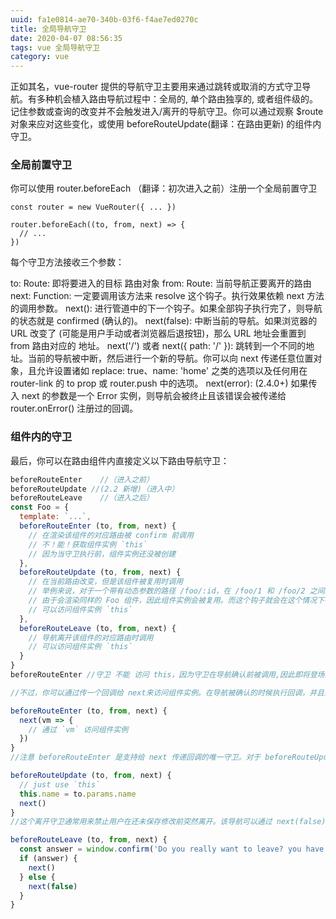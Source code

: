 ```yaml
---
uuid: fa1e0814-ae70-340b-03f6-f4ae7ed0270c
title: 全局导航守卫
date: 2020-04-07 08:56:35
tags: vue 全局导航守卫
category: vue
---
```

正如其名，vue-router 提供的导航守卫主要用来通过跳转或取消的方式守卫导航。有多种机会植入路由导航过程中：全局的, 单个路由独享的, 或者组件级的。
记住参数或查询的改变并不会触发进入/离开的导航守卫。你可以通过观察 $route 对象来应对这些变化，或使用 beforeRouteUpdate(翻译：在路由更新) 的组件内守卫。
<!-- more -->
### 全局前置守卫
你可以使用 router.beforeEach （翻译：初次进入之前）注册一个全局前置守卫

```
const router = new VueRouter({ ... })

router.beforeEach((to, from, next) => {
  // ...
})
```
每个守卫方法接收三个参数：

to: Route: 即将要进入的目标 路由对象
from: Route: 当前导航正要离开的路由
next: Function: 一定要调用该方法来 resolve 这个钩子。执行效果依赖 next 方法的调用参数。
    next(): 进行管道中的下一个钩子。如果全部钩子执行完了，则导航的状态就是 confirmed (确认的)。
    next(false): 中断当前的导航。如果浏览器的 URL 改变了 (可能是用户手动或者浏览器后退按钮)，那么 URL 地址会重置到 from 路由对应的
    地址。
    next('/') 或者 next({ path: '/' }): 跳转到一个不同的地址。当前的导航被中断，然后进行一个新的导航。你可以向 next 传递任意位置对象，且允许设置诸如 replace: true、name: 'home' 之类的选项以及任何用在 router-link 的 to prop 或 router.push 中的选项。
    next(error): (2.4.0+) 如果传入 next 的参数是一个 Error 实例，则导航会被终止且该错误会被传递给 router.onError() 注册过的回调。


###    组件内的守卫
最后，你可以在路由组件内直接定义以下路由导航守卫：
```js
beforeRouteEnter    //（进入之前）
beforeRouteUpdate //(2.2 新增)（进入中）
beforeRouteLeave    //（进入之后）
const Foo = {
  template: `...`,
  beforeRouteEnter (to, from, next) {
    // 在渲染该组件的对应路由被 confirm 前调用
    // 不！能！获取组件实例 `this`
    // 因为当守卫执行前，组件实例还没被创建
  },
  beforeRouteUpdate (to, from, next) {
    // 在当前路由改变，但是该组件被复用时调用
    // 举例来说，对于一个带有动态参数的路径 /foo/:id，在 /foo/1 和 /foo/2 之间跳转的时候，
    // 由于会渲染同样的 Foo 组件，因此组件实例会被复用。而这个钩子就会在这个情况下被调用。
    // 可以访问组件实例 `this`
  },
  beforeRouteLeave (to, from, next) {
    // 导航离开该组件的对应路由时调用
    // 可以访问组件实例 `this`
  }
}
beforeRouteEnter //守卫 不能 访问 this，因为守卫在导航确认前被调用,因此即将登场的新组件还没被创建。

//不过，你可以通过传一个回调给 next来访问组件实例。在导航被确认的时候执行回调，并且把组件实例作为回调方法的参数。

beforeRouteEnter (to, from, next) {
  next(vm => {
    // 通过 `vm` 访问组件实例
  })
}
//注意 beforeRouteEnter 是支持给 next 传递回调的唯一守卫。对于 beforeRouteUpdate 和 beforeRouteLeave 来说，this 已经可用了，所以不支持传递回调，因为没有必要了。

beforeRouteUpdate (to, from, next) {
  // just use `this`
  this.name = to.params.name
  next()
}
//这个离开守卫通常用来禁止用户在还未保存修改前突然离开。该导航可以通过 next(false) 来取消。

beforeRouteLeave (to, from, next) {
  const answer = window.confirm('Do you really want to leave? you have unsaved changes!')
  if (answer) {
    next()
  } else {
    next(false)
  }
}
```